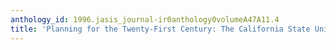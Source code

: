 ```yaml
---
anthology_id: 1996.jasis_journal-ir0anthology0volumeA47A11.4
title: 'Planning for the Twenty-First Century: The California State University'
---
```

